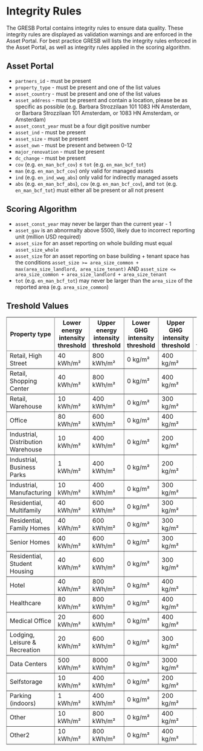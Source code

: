 # Integrity Rules

The GRESB Portal contains integrity rules to ensure data quality. These integrity rules are displayed as validation warnings and are enforced in the Asset Portal. For best practice GRESB will lists the integrity rules enforced in the Asset Portal, as well as integrity rules applied in the scoring algorithm.

## Asset Portal

* `partners_id` - must be present
* `property_type` - must be present and one of the list values
* `asset_country` - must be present and one of the list values
* `asset_address` - must be present and contain a location, please be as specific as possible (e.g. Barbara Strozzilaan 101 1083 HN Amsterdam, or Barbara Strozzilaan 101 Amsterdam, or 1083 HN Amsterdam, or Amsterdam)
* `asset_const_year` must be a four digit positive number
* `asset_ind` - must be present 
* `asset_size` - must be present
* `asset_own` - must be present and between 0-12
* `major_renovation` - must be present
* `dc_change` - must be present
* `cov` (e.g. `en_man_bcf_cov`) ≤ `tot` (e.g. `en_man_bcf_tot`)
* `man` (e.g. `en_man_bcf_cov`) only valid for managed assets
* `ind` (e.g. `en_ind_wwg_abs`) only valid for indirectly managed assets
* `abs` (e.g. `en_man_bcf_abs`), `cov` (e.g. `en_man_bcf_cov`), and `tot` (e.g. `en_man_bcf_tot`) must either all be present or all not present

## Scoring Algorithm

* `asset_const_year` may never be larger than the current year - 1
* `asset_gav` is an abnormalty above 5500, likely due to incorrect reporting unit (million USD required)
* `asset_size` for an asset reporting on whole building must equal `asset_size_whole`
* `asset_size` for an asset reporting on base building + tenant space has the conditions `asset_size >= area_size_common + max(area_size_landlord, area_size_tenant)` AND `asset_size <= area_size_common + area_size_landlord + area_size_tenant`
* `tot` (e.g. `en_man_bcf_tot`) may never be larger than the `area_size` of the reported area (e.g. `area_size_common`)

## Treshold Values

<table rules='all' id='asset_level_data_dictionary'>
  <thead>
    <tr>
      <th>Property type</th>
      <th>Lower energy intensity threshold</th>
      <th>Upper energy intensity threshold</th>
      <th>Lower GHG intensity threshold</th>
      <th>Upper GHG intensity threshold</th>
      <th>Lower water intensity threshold</th>
      <th>Upper water intensity threshold</th>
      <th>Lower waste intensity threshold</th>
      <th>Upper waste intensity threshold</th>
    </tr>
  </thead>
  <tbody>
    <tr>
      <td>Retail, High Street</td>
      <td>40 kWh/m²</td>
      <td>800 kWh/m²</td>
      <td>0 kg/m²</td>
      <td>400 kg/m²</td>
      <td>0 l/m²</td>
      <td>5000 l/m²</td>
      <td>0 kg/m²</td>
      <td>400 kg/m²</td>
    </tr>
    <tr>
      <td>Retail, Shopping Center</td>
      <td>40 kWh/m²</td>
      <td>800 kWh/m²</td>
      <td>0 kg/m²</td>
      <td>400 kg/m²</td>
      <td>0 l/m²</td>
      <td>5000 l/m²</td>
      <td>0 kg/m²</td>
      <td>400 kg/m²</td>
    </tr>
    <tr>
      <td>Retail, Warehouse</td>
      <td>10 kWh/m²</td>
      <td>400 kWh/m²</td>
      <td>0 kg/m²</td>
      <td>300 kg/m²</td>
      <td>0 l/m²</td>
      <td>3000 l/m²</td>
      <td>0 kg/m²</td>
      <td>400 kg/m²</td>
    </tr>
    <tr>
      <td>Office</td>
      <td>80 kWh/m²</td>
      <td>600 kWh/m²</td>
      <td>0 kg/m²</td>
      <td>400 kg/m²</td>
      <td>0 l/m²</td>
      <td>4000 l/m²</td>
      <td>0 kg/m²</td>
      <td>300 kg/m²</td>
    </tr>
    <tr>
      <td>Industrial, Distribution Warehouse</td>
      <td>10 kWh/m²</td>
      <td>400 kWh/m²</td>
      <td>0 kg/m²</td>
      <td>200 kg/m²</td>
      <td>0 l/m²</td>
      <td>2000 l/m²</td>
      <td>0 kg/m²</td>
      <td>200 kg/m²</td>
    </tr>
    <tr>
      <td>Industrial, Business Parks</td>
      <td>1 kWh/m²</td>
      <td>400 kWh/m²</td>
      <td>0 kg/m²</td>
      <td>200 kg/m²</td>
      <td>0 l/m²</td>
      <td>2000 l/m²</td>
      <td>0 kg/m²</td>
      <td>200 kg/m²</td>
    </tr>
    <tr>
      <td>Industrial, Manufacturing</td>
      <td>10 kWh/m²</td>
      <td>400 kWh/m²</td>
      <td>0 kg/m²</td>
      <td>300 kg/m²</td>
      <td>0 l/m²</td>
      <td>3000 l/m²</td>
      <td>0 kg/m²</td>
      <td>400 kg/m²</td>
    </tr>
    <tr>
      <td>Residential, Multifamily</td>
      <td>40 kWh/m²</td>
      <td>600 kWh/m²</td>
      <td>0 kg/m²</td>
      <td>300 kg/m²</td>
      <td>0 l/m²</td>
      <td>4000 l/m²</td>
      <td>0 kg/m²</td>
      <td>300 kg/m²</td>
    </tr>
    <tr>
      <td>Residential, Family Homes</td>
      <td>40 kWh/m²</td>
      <td>600 kWh/m²</td>
      <td>0 kg/m²</td>
      <td>300 kg/m²</td>
      <td>0 l/m²</td>
      <td>4000 l/m²</td>
      <td>0 kg/m²</td>
      <td>300 kg/m²</td>
    </tr>
    <tr>
      <td>Senior Homes</td>
      <td>40 kWh/m²</td>
      <td>600 kWh/m²</td>
      <td>0 kg/m²</td>
      <td>300 kg/m²</td>
      <td>0 l/m²</td>
      <td>4000 l/m²</td>
      <td>0 kg/m²</td>
      <td>300 kg/m²</td>
    </tr>
    <tr>
      <td>Residential, Student Housing</td>
      <td>40 kWh/m²</td>
      <td>600 kWh/m²</td>
      <td>0 kg/m²</td>
      <td>300 kg/m²</td>
      <td>0 l/m²</td>
      <td>4000 l/m²</td>
      <td>0 kg/m²</td>
      <td>300 kg/m²</td>
    </tr>
    <tr>
      <td>Hotel</td>
      <td>40 kWh/m²</td>
      <td>800 kWh/m²</td>
      <td>0 kg/m²</td>
      <td>400 kg/m²</td>
      <td>0 l/m²</td>
      <td>5000 l/m²</td>
      <td>0 kg/m²</td>
      <td>300 kg/m²</td>
    </tr>
    <tr>
      <td>Healthcare</td>
      <td>80 kWh/m²</td>
      <td>800 kWh/m²</td>
      <td>0 kg/m²</td>
      <td>400 kg/m²</td>
      <td>0 l/m²</td>
      <td>4000 l/m²</td>
      <td>0 kg/m²</td>
      <td>300 kg/m²</td>
    </tr>
    <tr>
      <td>Medical Office</td>
      <td>20 kWh/m²</td>
      <td>600 kWh/m²</td>
      <td>0 kg/m²</td>
      <td>400 kg/m²</td>
      <td>0 l/m²</td>
      <td>4000 l/m²</td>
      <td>0 kg/m²</td>
      <td>300 kg/m²</td>
    </tr>
    <tr>
      <td>Lodging, Leisure &amp; Recreation</td>
      <td>20 kWh/m²</td>
      <td>600 kWh/m²</td>
      <td>0 kg/m²</td>
      <td>300 kg/m²</td>
      <td>0 l/m²</td>
      <td>4000 l/m²</td>
      <td>0 kg/m²</td>
      <td>300 kg/m²</td>
    </tr>
    <tr>
      <td>Data Centers</td>
      <td>500 kWh/m²</td>
      <td>8000 kWh/m²</td>
      <td>0 kg/m²</td>
      <td>3000 kg/m²</td>
      <td>0 l/m²</td>
      <td>5000 l/m²</td>
      <td>0 kg/m²</td>
      <td>200 kg/m²</td>
    </tr>
    <tr>
      <td>Selfstorage</td>
      <td>10 kWh/m²</td>
      <td>400 kWh/m²</td>
      <td>0 kg/m²</td>
      <td>200 kg/m²</td>
      <td>0 l/m²</td>
      <td>3000 l/m²</td>
      <td>0 kg/m²</td>
      <td>200 kg/m²</td>
    </tr>
    <tr>
      <td>Parking (indoors)</td>
      <td>1 kWh/m²</td>
      <td>400 kWh/m²</td>
      <td>0 kg/m²</td>
      <td>200 kg/m²</td>
      <td>0 l/m²</td>
      <td>3000 l/m²</td>
      <td>0 kg/m²</td>
      <td>200 kg/m²</td>
    </tr>
    <tr>
      <td>Other</td>
      <td>10 kWh/m²</td>
      <td>800 kWh/m²</td>
      <td>0 kg/m²</td>
      <td>400 kg/m²</td>
      <td>0 l/m²</td>
      <td>5000 l/m²</td>
      <td>0 kg/m²</td>
      <td>400 kg/m²</td>
    </tr>
    <tr>
      <td>Other2</td>
      <td>10 kWh/m²</td>
      <td>800 kWh/m²</td>
      <td>0 kg/m²</td>
      <td>400 kg/m²</td>
      <td>0 l/m²</td>
      <td>5000 l/m²</td>
      <td>0 kg/m²</td>
      <td>400 kg/m²</td>
    </tr>
  </tbody>
</table>
